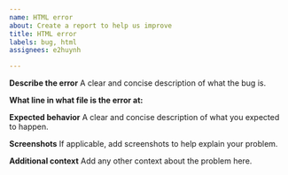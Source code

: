 ```yaml
---
name: HTML error
about: Create a report to help us improve
title: HTML error
labels: bug, html
assignees: e2huynh

---
```


**Describe the error**
A clear and concise description of what the bug is.

**What line in what file is the error at:**


**Expected behavior**
A clear and concise description of what you expected to happen.

**Screenshots**
If applicable, add screenshots to help explain your problem.

**Additional context**
Add any other context about the problem here.
